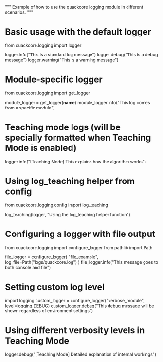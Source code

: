 """
Example of how to use the quackcore logging module in different scenarios.
"""

# Basic usage with the default logger
from quackcore.logging import logger

logger.info("This is a standard log message")
logger.debug("This is a debug message")
logger.warning("This is a warning message")

# Module-specific logger
from quackcore.logging import get_logger

module_logger = get_logger(__name__)
module_logger.info("This log comes from a specific module")

# Teaching mode logs (will be specially formatted when Teaching Mode is enabled)
logger.info("[Teaching Mode] This explains how the algorithm works")

# Using log_teaching helper from config
from quackcore.logging.config import log_teaching

log_teaching(logger, "Using the log_teaching helper function")

# Configuring a logger with file output
from quackcore.logging import configure_logger
from pathlib import Path

file_logger = configure_logger(
    "file_example", 
    log_file=Path("logs/quackcore.log")
)
file_logger.info("This message goes to both console and file")

# Setting custom log level
import logging
custom_logger = configure_logger("verbose_module", level=logging.DEBUG)
custom_logger.debug("This debug message will be shown regardless of environment settings")

# Using different verbosity levels in Teaching Mode
logger.debug("[Teaching Mode] Detailed explanation of internal workings")
